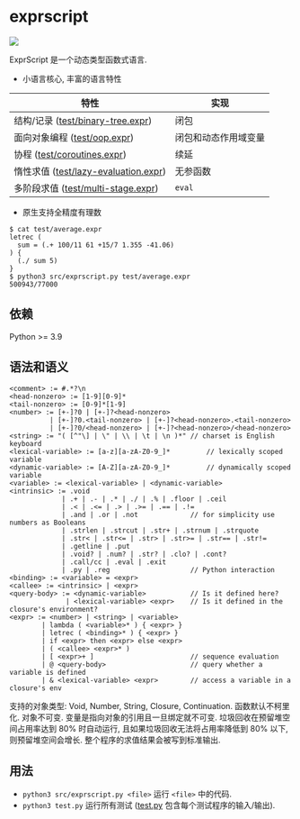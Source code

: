 # exprscript

![](https://github.com/sdingcn/expr/actions/workflows/auto-test.yml/badge.svg)

ExprScript 是一个动态类型函数式语言.

+ 小语言核心, 丰富的语言特性

| 特性 | 实现 |
| --- | --- |
| 结构/记录 ([test/binary-tree.expr](test/binary-tree.expr)) | 闭包 |
| 面向对象编程 ([test/oop.expr](test/oop.expr)) | 闭包和动态作用域变量 |
| 协程 ([test/coroutines.expr](test/coroutines.expr)) | 续延 |
| 惰性求值 ([test/lazy-evaluation.expr](test/lazy-evaluation.expr)) | 无参函数 |
| 多阶段求值 ([test/multi-stage.expr](test/multi-stage.expr)) | `eval` |

+ 原生支持全精度有理数

```
$ cat test/average.expr
letrec (
  sum = (.+ 100/11 61 +15/7 1.355 -41.06)
) {
  (./ sum 5)
}
$ python3 src/exprscript.py test/average.expr
500943/77000
```

## 依赖

Python >= 3.9

## 语法和语义

```
<comment> := #.*?\n
<head-nonzero> := [1-9][0-9]*
<tail-nonzero> := [0-9]*[1-9]
<number> := [+-]?0 | [+-]?<head-nonzero>
          | [+-]?0.<tail-nonzero> | [+-]?<head-nonzero>.<tail-nonzero>
          | [+-]?0/<head-nonzero> | [+-]?<head-nonzero>/<head-nonzero>
<string> := "( [^"\] | \" | \\ | \t | \n )*" // charset is English keyboard
<lexical-variable> := [a-z][a-zA-Z0-9_]*         // lexically scoped variable
<dynamic-variable> := [A-Z][a-zA-Z0-9_]*         // dynamically scoped variable
<variable> := <lexical-variable> | <dynamic-variable>
<intrinsic> := .void
             | .+ | .- | .* | ./ | .% | .floor | .ceil
             | .< | .<= | .> | .>= | .== | .!=
             | .and | .or | .not             // for simplicity use numbers as Booleans
             | .strlen | .strcut | .str+ | .strnum | .strquote
             | .str< | .str<= | .str> | .str>= | .str== | .str!= 
             | .getline | .put
             | .void? | .num? | .str? | .clo? | .cont?
             | .call/cc | .eval | .exit
             | .py | .reg                    // Python interaction
<binding> := <variable> = <expr>
<callee> := <intrinsic> | <expr>
<query-body> := <dynamic-variable>           // Is it defined here?
              | <lexical-variable> <expr>    // Is it defined in the closure's environment?
<expr> := <number> | <string> | <variable>
        | lambda ( <variable>* ) { <expr> }
        | letrec ( <binding>* ) { <expr> }
        | if <expr> then <expr> else <expr>
        | ( <callee> <expr>* )
        | [ <expr>+ ]                        // sequence evaluation
        | @ <query-body>                     // query whether a variable is defined
        | & <lexical-variable> <expr>        // access a variable in a closure's env
```

支持的对象类型: Void, Number, String, Closure, Continuation.
函数默认不柯里化.
对象不可变.
变量是指向对象的引用且一旦绑定就不可变.
垃圾回收在预留堆空间占用率达到 80% 时自动运行,
且如果垃圾回收无法将占用率降低到 80% 以下, 则预留堆空间会增长.
整个程序的求值结果会被写到标准输出.

## 用法

+ `python3 src/exprscript.py <file>` 运行 `<file>` 中的代码.
+ `python3 test.py` 运行所有测试 ([test.py](test.py) 包含每个测试程序的输入/输出).
